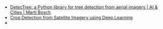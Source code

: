 - [DetecTree: a Python library for tree detection from aerial imagery | AI & Cities | Martí Bosch](https://www.youtube.com/watch?v=USwF2KyxVjY)
- [Crop Detection from Satellite Imagery using Deep Learning](https://github.com/karimmamer/CropDetectionDL)
- 